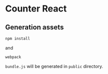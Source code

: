 # Counter React

## Generation assets

```
npm install
```

and

```
webpack
```

`bundle.js` will be generated in `public` directory.
